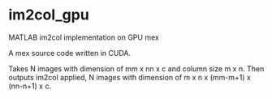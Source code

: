 im2col_gpu
==========

MATLAB im2col implementation on GPU mex

A mex source code written in CUDA.

Takes N images with dimension of mm x nn x c and column size m x n.
Then outputs im2col applied, N images with dimension of m x n x (mm-m+1) x (nn-n+1) x c.
